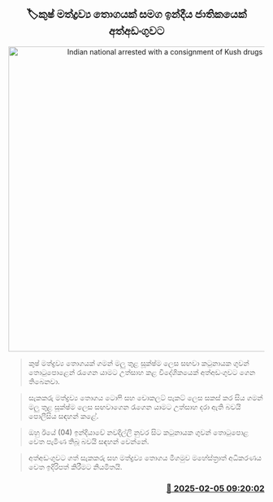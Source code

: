 <p align='center'><b><h2 align='center' title='Indian national arrested with a consignment of Kush drugs'>🏷කුෂ් මත්ද්‍රව්‍ය තොගයක් සමග ඉන්දීය ජාතිකයෙක් අත්අඩංගුවට</h2></b></p>
<p align='center'><img src='https://helakuru.sgp1.cdn.digitaloceanspaces.com/esana/images/lib/arrested2[1].jpg' width='600' alt='Indian national arrested with a consignment of Kush drugs'></p>

> කුෂ් මත්ද්‍රව්‍ය තොගයක් ගමන් මලු තුළ සූක්ෂ්​ම ලෙස සඟවා කටුනායක ගුවන් තොටුපොළෙන් රැගෙන යාමට උත්සාහ කළ විදේශිකයෙක් අත්අඩංගුවට ගෙන තිබෙනවා.

> සැකකරු මත්ද්‍රව්‍ය තොගය ටොෆි සහ චොකලට් පැකට් ලෙස සකස් කර සිය ගමන් මලු තුළ සූක්ෂ්​ම ලෙස සඟවාගෙන රැගෙන යාමට උත්සාහ දරා ඇති බවයි පොලීසිය සඳහන් කළේ.

> ඔහු ඊයේ (04) ඉන්දියාවේ නවදිල්ලි නුවර සිට කටුනායක ගුවන් තොටුපොළ වෙත පැමිණ තිබූ බවයි සඳහන් වෙන්නේ.

> අත්අඩංගුවට ගත් සැකකරු සහ මත්ද්‍රව්‍ය තොගය මීගමුව මහේස්ත්‍රාත් අධිකරණය වෙත ඉදිරිපත් කිරීමට නියමිතයි.



<h3 align='right'><a href='https://www.helakuru.lk/esana/p/107171/'>📅 2025-02-05 09:20:02</a></h3>
